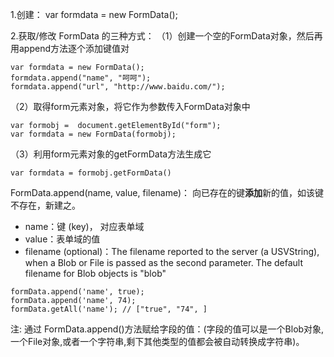 1.创建： var formdata = new FormData();

2.获取/修改 FormData 的三种方式：
（1）创建一个空的FormData对象，然后再用append方法逐个添加键值对
```
var formdata = new FormData();
formdata.append("name", "呵呵");
formdata.append("url", "http://www.baidu.com/");
```
（2）取得form元素对象，将它作为参数传入FormData对象中
```
var formobj =  document.getElementById("form");
var formdata = new FormData(formobj);
```
（3）利用form元素对象的getFormData方法生成它
```
var formdata = formobj.getFormData()
```

FormData.append(name, value, filename)： 向已存在的键**添加**新的值，如该键不存在，新建之。
- name：键 (key)， 对应表单域
- value：表单域的值
- filename (optional)：The filename reported to the server (a USVString), when a Blob or File is passed as the second parameter. The default filename for Blob objects is "blob"
```
formData.append('name', true);
formData.append('name', 74);
formData.getAll('name'); // ["true", "74", ]
```
注: 通过 FormData.append()方法赋给字段的值：(字段的值可以是一个Blob对象,一个File对象,或者一个字符串,剩下其他类型的值都会被自动转换成字符串)。

